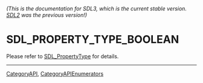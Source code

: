 ###### (This is the documentation for SDL3, which is the current stable version. [SDL2](https://wiki.libsdl.org/SDL2/) was the previous version!)
# SDL_PROPERTY_TYPE_BOOLEAN

Please refer to [SDL_PropertyType](SDL_PropertyType) for details.

----
[CategoryAPI](CategoryAPI), [CategoryAPIEnumerators](CategoryAPIEnumerators)

